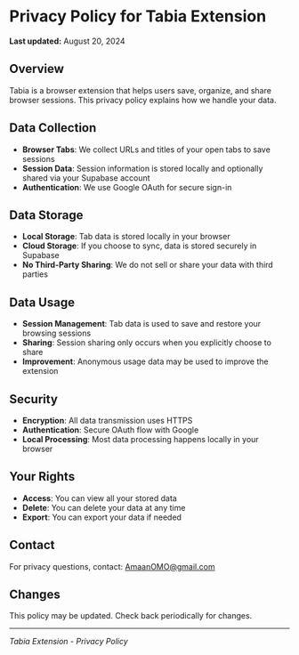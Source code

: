 # Privacy Policy for Tabia Extension

**Last updated:** August 20, 2024

## Overview
Tabia is a browser extension that helps users save, organize, and share browser sessions. This privacy policy explains how we handle your data.

## Data Collection
- **Browser Tabs**: We collect URLs and titles of your open tabs to save sessions
- **Session Data**: Session information is stored locally and optionally shared via your Supabase account
- **Authentication**: We use Google OAuth for secure sign-in

## Data Storage
- **Local Storage**: Tab data is stored locally in your browser
- **Cloud Storage**: If you choose to sync, data is stored securely in Supabase
- **No Third-Party Sharing**: We do not sell or share your data with third parties

## Data Usage
- **Session Management**: Tab data is used to save and restore your browsing sessions
- **Sharing**: Session sharing only occurs when you explicitly choose to share
- **Improvement**: Anonymous usage data may be used to improve the extension

## Security
- **Encryption**: All data transmission uses HTTPS
- **Authentication**: Secure OAuth flow with Google
- **Local Processing**: Most data processing happens locally in your browser

## Your Rights
- **Access**: You can view all your stored data
- **Delete**: You can delete your data at any time
- **Export**: You can export your data if needed

## Contact
For privacy questions, contact: AmaanOMO@gmail.com

## Changes
This policy may be updated. Check back periodically for changes.

---

*Tabia Extension - Privacy Policy*
